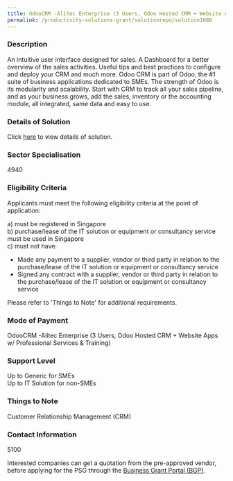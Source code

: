 ```yaml
---
title: OdooCRM -Alitec Enterprise (3 Users, Odoo Hosted CRM + Website Apps w/ Professional Services & Training)
permalink: /productivity-solutions-grant/solutionrepo/solution1080
---
```


### Description

An intuitive user interface designed for sales. A Dashboard for a better overview of the sales activities. Useful tips and best practices to configure and deploy your CRM and much more. Odoo CRM is part of Odoo, the #1 suite of business applications dedicated to SMEs. The strength of Odoo is its modularity and scalability. Start with CRM to track all your sales pipeline, and as your business grows, add the sales, inventory or the accounting module, all integrated, same data and easy to use.

### Details of Solution

Click <a href='Alitec Pte Ltd' target='_blank' rel='noopener'>here</a> to view details of solution.

### Sector Specialisation

 4940 

### Eligibility Criteria

Applicants must meet the following eligibility criteria at the point of application:

a) must be registered in Singapore <br>
b) purchase/lease of the IT solution or equipment or consultancy service must be used in Singapore <br>
c) must not have:
- Made any payment to a supplier, vendor or third party in relation to the purchase/lease of the IT solution or equipment or consultancy service
- Signed any contract with a supplier, vendor or third party in relation to the purchase/lease of the IT solution or equipment or consultancy service

Please refer to 'Things to Note' for additional requirements.

### Mode of Payment
OdooCRM -Alitec Enterprise (3 Users, Odoo Hosted CRM + Website Apps w/ Professional Services & Training)

### Support Level
Up to Generic for SMEs <br>
Up to IT Solution for non-SMEs

### Things to Note
Customer Relationship Management (CRM)

### Contact Information
5100

Interested companies can get a quotation from the pre-approved vendor, before applying for the PSG through the <a target='_blank' rel='noopener' href='https://www.businessgrants.gov.sg/'>Business Grant Portal (BGP)</a>.

